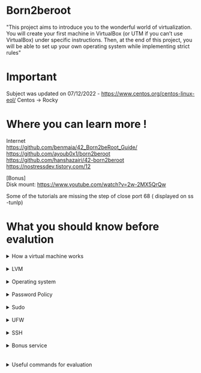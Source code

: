 # Born2beroot

"This project aims to introduce you to the wonderful world of virtualization.
You will create your first machine in VirtualBox (or UTM if you can’t use VirtualBox)
under specific instructions. Then, at the end of this project, you will be able to set up
your own operating system while implementing strict rules"

# Important 

Subject was updated on 07/12/2022 - https://www.centos.org/centos-linux-eol/
Centos -> Rocky
# Where you can learn more !

Internet<br>
https://github.com/benmaia/42_Born2beRoot_Guide/<br>
https://github.com/ayoub0x1/born2beroot<br>
https://github.com/hanshazairi/42-born2beroot<br>
https://nostressdev.tistory.com/12

[Bonus]<br>
Disk mount: https://www.youtube.com/watch?v=2w-2MX5QrQw<br>

Some of the tutorials are missing the step of close port 68 ( displayed on ss -tunlp)

# What you should know before evalution 
<details>
<summary>How a virtual machine works</summary>
<br>
"The different types of virtual machines

Virtual machines are generally classified into two different types: system virtual machines and process virtual machines.
System virtual machines

When people use the term "virtual machines," they’re generally referring to system virtual machines, also called full virtualization VMs. A system VM is an entire operating system that runs on virtual hardware inside a host computer. You must use a hypervisor, a software that creates and runs VMs, to allocate resources to the system virtual machines.
Process virtual machines

A process VM, or application VM, is an abstraction layer that enables code written in a specific programming language to run on any operating system. Popular examples include the Java Virtual Machine and the .NET framework, which use the Common Language Runtime."

Sources: https://www.mongodb.com/cloud-explained/virtual-machines

"Virtual machines are best for running multiple applications together, monolithic applications, isolation between apps, and for legacy apps running on older operating systems. Containers and virtual machines may also be used together. "

https://www.vmware.com/topics/glossary/content/virtual-machine.html
</details>
</br>
<details>
<summary>LVM</summary>
<br>
		Logical volume management provides a higher-level view of the disk storage on a computer system than the traditional view of disks and partitions. This gives the system administrator much more flexibility in allocating storage to applications and users.

Storage volumes created under the control of the logical volume manager can be resized and moved around almost at will. 

	https://wiki.debian.org/LVM
</details>
</br>
<details>
<summary>Operating system</summary>
<br>
	I choose Debian because of Package management and followed the suggestion on subject to "You must choose as an operating system either the latest stable version of Debian (no testing/unstable), or the latest stable version of CentOS. Debian is highly recommended if you are new to system administration."</br>
	Differences between debian and 11 and rocky linux</br>
	- Rocky doesn't support 32 bit</br>
	- Debian its the mother of many operating systems like Ubuntu</br>
	- AppArmor enable by default on Debian and SELinux on Rocky</br>
	- exFAT support on Debian</br>
	- apt use as a package manager in Debian, and Yum, DNF on rocky.</br>
	- Debian is know to care about the stability of the applications it ships with, and guarantees that your server and apps running on it are "OK".</br>
	- Rocky is a replacement of CentOS, its intended to have stability that RedHat releases will have, offering the confidence that users always enjoyed with CentOS.</br>
	
<br>https://computingforgeeks.com/debian-11-vs-debian-10-vs-rocky-linux-8-comparison-table/</br>
	
Difference between aptidude and apt?</br>
Aptitude and apt are two package management tools that are used to install, remove, and manage packages on Debian-based systems.

The main difference between aptitude and apt is the way they handle dependencies. aptitude is able to resolve dependencies in a more sophisticated way than apt, and it can also handle conflicting dependencies more gracefully. For example, if a package depends on another package that is not installed, aptitude will automatically install the required package and any other dependencies that are needed. In contrast, apt will only install the requested package and will not automatically install any dependencies.</br>

Another difference between the two tools is the interface. aptitude has a more interactive, user-friendly interface, with features such as a search function and the ability to mark packages for installation, removal, or purging. apt, on the other hand, has a more command-line oriented interface and does not have as many interactive features.</br>

Overall, aptitude is generally considered to be more user-friendly and easier to use than apt, but apt is generally faster and more efficient. Both tools can be used to achieve the same results, and it is up to the user to decide which one they prefer to use.</br>

<br>What APPArmor is?</br>
	
AppArmor (Application Armor) is a Linux kernel security module that allows administrators to define security policies for applications and processes running on a system. It is designed to protect against malicious or accidental access to sensitive files and resources, and to prevent applications from making unauthorized changes to the system.</br>

With AppArmor, administrators can specify rules that define what resources an application or process is allowed to access, and what actions it is allowed to perform. For example, an AppArmor policy could allow an application to read and write to certain directories, but not to execute any system commands.</br></br></br>

AppArmor is implemented in the Linux kernel and is able to monitor and enforce the security policies for all applications and processes running on the system. It is transparent to the user and does not require any special configuration or setup on the part of the user.</br></br>

AppArmor is a useful tool for improving the security of a Linux system, and is often used in conjunction with other security measures such as firewalls and intrusion detection systems.</br>
</details>
</br>
<details>
<summary>Password Policy</summary>
<br></br>

## Advantages</br>
Improved security- Strong passwords are more difficult to guess or crack, making it harder for attackers to gain unauthorized access to systems and data.</br>

Reduced risk of compromise- By requiring strong passwords, the risk of password-based attacks is greatly reduced. This includes attacks such as dictionary attacks, brute-force attacks, and others that rely on weak or easily guessable passwords.</br>

Enhanced compliance- Strong password policies can help organizations meet regulatory and industry compliance requirements, such as PCI DSS or HIPAA.</br>

## Disadvantages</br>

Increased complexity- Strong passwords are typically longer and more complex, which can make them harder for users to remember. This can lead to increased support costs as users may need to reset their passwords more often.</br>

Decreased usability- Strong passwords may also be less convenient for users, as they may need to use special characters or change their passwords more frequently. This can lead to user frustration and decreased productivity. </br>

Higher overhead- Implementing and enforcing strong password policies can require additional resources, such as tools and processes for password management and password audits. This can increase the overhead associated with password management.</br>
</details>
</br>
<details>
<summary>Sudo</summary>
<br>
	
sudo (short for "superuser do") is a command in Linux and other Unix-like operating systems that allows users to execute commands as the superuser (i.e., root user) or other users. It is used to execute commands with elevated privileges, which are required for certain tasks that ordinary users are not allowed to perform.</br>

Using sudo allows you to perform tasks that require root privileges without logging in as the root user. This is useful because the root user has complete control over the system, and any mistakes made while logged in as the root user can have serious consequences. By using sudo, you can perform these tasks while logged in as an ordinary user and only elevate your privileges when needed.</br>

## Some common tasks that may require root privileges include

Installing software or system updates</br>
Changing system settings or configurations</br>
Accessing and modifying system files</br>

Using sudo is generally considered a best practice because it helps to prevent accidental changes to the system and helps to ensure that only authorized users are able to perform sensitive tasks.</br>

To use sudo, you must first be granted permission by a system administrator or by the root user. This is done by adding your user account to the sudoers file, which is a configuration file that specifies which users are allowed to use sudo and which commands they are allowed to execute. Once you have been granted sudo privileges, you can use the sudo command followed by the command you want to execute, and you will be prompted to enter your password. This verifies your identity and allows you to perform the command with the elevated privileges of the specified user.</br>
	
## Sudo policy

The sudoers file is a configuration file that specifies which users are allowed to use the sudo command and which commands they are allowed to execute. It is an important part of the sudo system, which allows users to execute commands as the superuser (i.e., root user) or other users.</br>

The sudoers file is located at "/etc/sudoers" on most Linux systems, and it is used to control who can use sudo and what they are allowed to do. The file is typically managed by the system administrator, and it contains a list of rules that specify which users are allowed to use sudo and which commands they are allowed to execute.</br>

The sudoers file uses a specific syntax to define the rules. For example, a rule may look like this:</br>

user ALL=(ALL) ALL</br>

This rule allows the user "user" to run any command as any user on the system.</br>

By default, the root user is allowed to use sudo and execute any command. However, you can use the sudoers file to grant sudo privileges to other users and to restrict the commands they are allowed to execute. This is useful because it allows you to delegate certain tasks to other users while still maintaining control over the system.</br>

Overall, the sudoers file is an important part of the sudo system and is used to control who can use sudo and what they are allowed to do. It helps to ensure that only authorized users are able to perform sensitive tasks and helps to prevent accidental changes to the system.</br>
		
https://www.sudo.ws/docs/man/sudoers.man/
</details>
</br>
<details>
<summary>UFW</summary>
<br>
UFW (Uncomplicated Firewall) is a firewall application for Linux systems. It is designed to be easy to use and configure, making it a popular choice for users who want a simple way to manage their firewall.

A firewall is a security system that controls incoming and outgoing network traffic based on predetermined security rules. It is used to protect a network or system from unauthorized access and to allow only authorized traffic to pass through.

UFW is a frontend for the Linux kernel's netfilter framework, which is a packet filtering system that allows you to control incoming and outgoing network traffic. UFW simplifies the process of configuring and managing the netfilter firewall by providing a set of commands and a configuration file that can be used to define the firewall rules.

## Some common uses for UFW include:

Blocking unwanted traffic: You can use UFW to block incoming traffic from specific IP addresses or ranges, or to block certain types of traffic (e.g., HTTP, FTP).

Allowing specific traffic: You can use UFW to allow incoming traffic from specific IP addresses or ranges, or to allow certain types of traffic (e.g., SSH, SMTP).

Monitoring firewall activity: You can use UFW to view the current firewall rules and to see what traffic is being allowed or denied by the firewall.

Overall, UFW is a useful tool for managing the firewall on a Linux system. It provides an easy-to-use interface for controlling incoming and outgoing traffic, helping to secure your system and protect it from unauthorized access.
		
	
https://www.linux.com/training-tutorials/introduction-uncomplicated-firewall-ufw/</br>
</details>
</br>
<details>
<summary>SSH</summary>
<br>
SSH (Secure Shell) is a network protocol used to securely connect to a computer over a network. It is often used to remotely access and manage servers, network devices, and other types of computer systems.</br>

To use SSH, you need a client program on your local computer that can establish an SSH connection to a remote server. The most common SSH client for Windows is PuTTY, and for macOS and Linux, it is the built-in terminal. Once connected to the remote server, you can use the command line to execute commands and manage the remote system as if you were sitting in front of it.</br>

## Some common uses for SSH include:

Remote command execution: You can use SSH to remotely execute commands on a server or network device. This can be useful for managing servers and automating tasks.</br>

Secure file transfer: You can use SSH to securely transfer files between computers using the Secure Copy Protocol (SCP).</br>

VPN (Virtual Private Network) connection: You can use SSH to create a secure, encrypted tunnel between two computers, allowing you to access network resources on one computer as if you were on the other.</br>

Remote desktop access: Some SSH clients, such as X2Go, allow you to remotely access and control the desktop of a remote computer.</br>

Overall, SSH is an essential tool for anyone working with servers and other types of remote systems. It provides a secure and convenient way to remotely access and manage these systems.</br>
		
https://www.ssh.com/academy/ssh
</details>
</br>
<details>
<summary>Bonus service</summary>
<br>
FTP (File Transfer Protocol) is a standard network protocol used for transferring files between computers. It is often used to transfer files between a client and a server, or between servers. FTP is useful for a variety of reasons, including:</br>


Transferring large files: FTP can be used to transfer large files between computers, making it a useful tool for transferring files that are too large to send via email.</br>

Automatic file transfers: FTP can be configured to automatically transfer files between computers at scheduled intervals, making it a useful tool for automating file transfers.</br>

Secure file transfers: FTP can be configured to use SSL/TLS (Secure Sockets Layer/Transport Layer Security) to encrypt the connection, making it a secure way to transfer sensitive files.</br>

Accessing files remotely: FTP can be used to remotely access and manage files on a server, making it a useful tool for remotely managing a website or other types of files.</br>

Collaborating with others: FTP can be used to share files with others, making it a useful tool for collaboration.</br>

Overall, FTP is a useful tool for transferring files between computers and for managing files remotely. It is commonly used to transfer files to and from web servers, making it an important tool for web developers and others who work with websites.</br>
		
</details>
</br>
</br>
<details>
<summary>Useful commands for evaluation</summary>
<br>
	
Make sure you understand them!</br>
	
   sudo ufw status - check ufw status;<br>
    sudo service ssh status - check SSH status<br>
    ssh ccosta-c@ip -p 4242 - enter remotely<br>
    uname -v - check OS<br>
    getent group sudo or ccosta-c42 ---- check user in these 2 groups<br>
    sudo adduser username -- create new user<br>
    sudo chage -l username -- check the other password rules<br>
    sudo nano /etc/login.defs -- check some of the documents<br>
    sudo nano /etc/pam.d/common-password -- other rules<br>
    sudo addgroup evaluating --- create a new group<br>
    sudo adduser username evaluating -- add the user to the new group<br>
    hostame -- check hostname<br>
    hostnamectl set-hostname username -- change hostname<br>
    lsblk --- check partitions<br>
    sudo -V --- check if sudo is installed<br>
    sudo adduser username sudo --- add user to sudo<br>
    getent group sudo ---- check if its correct<br>
    sudo visudo --- check the rules<br>
    sudo nano /var/log/sudo/sudo.log ----- check the log<br>
    dpkg -l ufw  --- check UFW is correctly installed<br>
    sudo ufw allow 8080 --- allow port 8080<br>
    sudo ufw status --- check the port<br>
    sudo ufw delete allow 8080 --- delete the ports<br>
    sudo service ssh status --- check SSH status<br>
    sudo nano /usr/local/bin/monitoring.sh  ---- check script<br>
    sudo crontab -u root -e --- check cron tabs<br>
    dpkg -l | grep lighttpd or MariaDB or PHP<br>
    Thanks to [ccosta-c](https://github.com/ccosta-c)<br>
</details>
